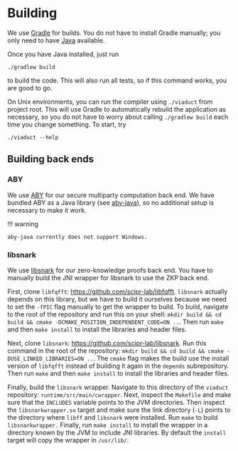 # Building

We use [Gradle](https://gradle.org/) for builds. You do not have to install Gradle manually; you only need to have
[Java](https://www.oracle.com/technetwork/java/javase/downloads/index.html)
available.

Once you have Java installed, just run

```shell
./gradlew build
```

to build the code. This will also run all tests, so if this command works, you are good to go.

On Unix environments, you can run the compiler using `./viaduct` from project root. This will use Gradle to
automatically rebuild the application as necessary, so you do not have to worry about calling `./gradlew build` each
time you change something. To start, try

```shell
./viaduct --help
```

## Building back ends

### ABY

We use [ABY](https://github.com/encryptogroup/ABY) for our secure multiparty computation back end. We have bundled ABY
as a Java library (see [aby-java](https://github.com/apl-cornell/aby-java)), so no additional setup is necessary to make
it work.

!!! warning

    aby-java currently does not support Windows.

### libsnark

We use [libsnark](https://github.com/scipr-lab/libsnark) for our zero-knowledge proofs back end. You have to manually
build the JNI wrapper for libsnark to use the ZKP back end.

First, clone `libfqfft`: https://github.com/scipr-lab/libfqfft.
`libsnark` actually depends on this library, but we have to build it ourselves because we need to set the `-fPIC` flag
manually to get the wrapper to build. To build, navigate to the root of the repository and run this on your shell:
`mkdir build && cd build && cmake -DCMAKE_POSITION_INDEPENDENT_CODE=ON ..`. Then run `make` and then `make install` to
install the libraries and header files.

Next, clone `libsnark`: https://github.com/scipr-lab/libsnark. Run this command in the root of the repository:
`mkdir build && cd build && cmake -DUSE_LINKED_LIBRARIES=ON ..`. The `cmake` flag makes the build use the install
version of `libfqfft` instead of building it again in the `depends` subrepository. Then run `make` and
then `make install` to install the libraries and header files.

Finally, build the `libsnark` wrapper. Navigate to this directory of the `viaduct` repository:
`runtime/src/main/cwrapper`. Next, inspect the `Makefile` and make sure that the `INCLUDES` variable points to the JVM
directories. Then inspect the `libsnarkwrapper.so` target and make sure the link directory
(`-L`) points to the directory where `libff` and `libsnark` were installed. Run `make` to build `libsnarkwrapper.`
Finally, run `make install` to install the wrapper in a directory known by the JVM to include JNI libraries. By default
the `install` target will copy the wrapper in `/usr/lib/`.
